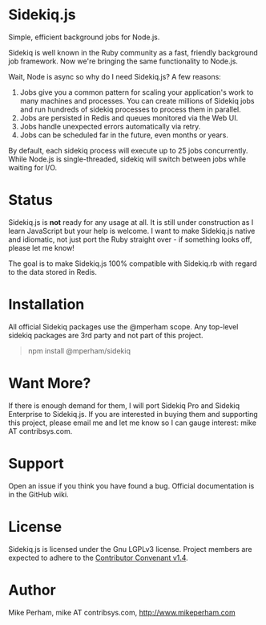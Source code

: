# Sidekiq.js

Simple, efficient background jobs for Node.js.

Sidekiq is well known in the Ruby community as a fast, friendly
background job framework.  Now we're bringing the same functionality to Node.js.

Wait, Node is async so why do I need Sidekiq.js?  A few reasons:

1. Jobs give you a common pattern for scaling your application's
   work to many machines and processes.  You can create millions
   of Sidekiq jobs and run hundreds of sidekiq processes to process
   them in parallel.
1. Jobs are persisted in Redis and queues monitored via the Web UI.
1. Jobs handle unexpected errors automatically via retry.
1. Jobs can be scheduled far in the future, even months or years.

By default, each sidekiq process will execute up to 25 jobs concurrently.
While Node.js is single-threaded, sidekiq will switch between
jobs while waiting for I/O.

# Status

Sidekiq.js is **not** ready for any usage at all.  It is still under
construction as I learn JavaScript but your help is welcome.  I want to
make Sidekiq.js native and idiomatic, not just port the Ruby straight over -
if something looks off, please let me know!

The goal is to make Sidekiq.js 100% compatible with Sidekiq.rb with
regard to the data stored in Redis.

# Installation

All official Sidekiq packages use the @mperham scope.  Any top-level
sidekiq packages are 3rd party and not part of this project.

> npm install @mperham/sidekiq

# Want More?

If there is enough demand for them, I will port Sidekiq Pro
and Sidekiq Enterprise to Sidekiq.js.  If you are interested in buying
them and supporting this project, please email me and let me know so I
can gauge interest: mike AT contribsys.com.

# Support

Open an issue if you think you have found a bug.
Official documentation is in the GitHub wiki.

# License

Sidekiq.js is licensed under the Gnu LGPLv3 license.
Project members are expected to adhere to the [Contributor Convenant v1.4](http://contributor-covenant.org/version/1/4/).

# Author

Mike Perham, mike AT contribsys.com, http://www.mikeperham.com
